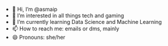 - 👋 Hi, I’m @asmaip
- 👀 I’m interested in all things tech and gaming
- 🌱 I’m currently learning Data Science and Machine Learning
- 📫 How to reach me: emails or dms, mainly
- 😄 Pronouns: she/her

<!---
asmaip/asmaip is a ✨ special ✨ repository because its `README.md` (this file) appears on your GitHub profile.
You can click the Preview link to take a look at your changes.
--->

